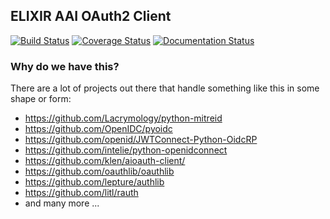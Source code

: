 ## ELIXIR AAI OAuth2 Client

[![Build Status](https://travis-ci.org/CSCfi/elixir-aai-oauth2-service.svg?branch=master)](https://travis-ci.org/CSCfi/elixir-aai-oauth2-client)
[![Coverage Status](https://coveralls.io/repos/github/CSCfi/elixir-aai-oauth2-service/badge.svg)](https://coveralls.io/github/CSCfi/elixir-aai-oauth2-service)
[![Documentation Status](https://readthedocs.org/projects/elixir-aai-oauth2-service/badge/?version=latest)](https://elixir-aai-oauth2-service.readthedocs.io/en/latest/?badge=latest)


### Why do we have this?

There are a lot of projects out there that handle something like this in some shape or form:
* https://github.com/Lacrymology/python-mitreid
* https://github.com/OpenIDC/pyoidc
* https://github.com/openid/JWTConnect-Python-OidcRP
* https://github.com/intelie/python-openidconnect
* https://github.com/klen/aioauth-client/
* https://github.com/oauthlib/oauthlib
* https://github.com/lepture/authlib
* https://github.com/litl/rauth
* and many more ...
